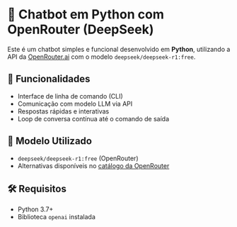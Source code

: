 # 🤖 Chatbot em Python com OpenRouter (DeepSeek)

Este é um chatbot simples e funcional desenvolvido em **Python**, utilizando a API da [OpenRouter.ai](https://openrouter.ai/) com o modelo `deepseek/deepseek-r1:free`.

## 🚀 Funcionalidades

- Interface de linha de comando (CLI)
- Comunicação com modelo LLM via API
- Respostas rápidas e interativas
- Loop de conversa contínua até o comando de saída

## 🧠 Modelo Utilizado

- `deepseek/deepseek-r1:free` (OpenRouter)
- Alternativas disponíveis no [catálogo da OpenRouter](https://openrouter.ai/docs)

## 🛠️ Requisitos

- Python 3.7+
- Biblioteca `openai` instalada
 
